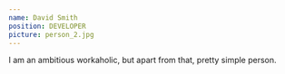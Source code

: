 ```yaml
---
name: David Smith
position: DEVELOPER
picture: person_2.jpg
---
```


I am an ambitious workaholic, but apart from that, pretty simple person.
